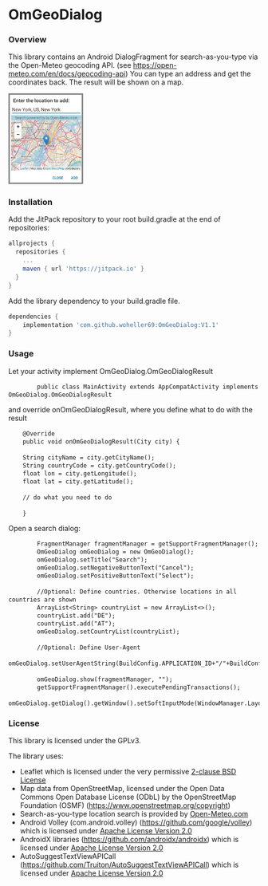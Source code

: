 # OmGeoDialog

### Overview

This library contains an Android DialogFragment for search-as-you-type via the Open-Meteo geocoding API.
(see https://open-meteo.com/en/docs/geocoding-api)
You can type an address and get the coordinates back. The result will be shown on a map.

<img src="OmGeoDialog.png" width="150"/> 


### Installation

Add the JitPack repository to your root build.gradle at the end of repositories:

```gradle
allprojects {
  repositories {
    ...
    maven { url 'https://jitpack.io' }
  }
}
```

Add the library dependency to your build.gradle file.

```gradle
dependencies {
    implementation 'com.github.woheller69:OmGeoDialog:V1.1'
}
```

### Usage

Let your activity implement OmGeoDialog.OmGeoDialogResult

```
        public class MainActivity extends AppCompatActivity implements OmGeoDialog.OmGeoDialogResult

```

and override onOmGeoDialogResult, where you define what to do with the result 

```
    @Override
    public void onOmGeoDialogResult(City city) {

    String cityName = city.getCityName();
    String countryCode = city.getCountryCode();
    float lon = city.getLongitude();
    float lat = city.getLatitude();
    
    // do what you need to do
    
    }
```

Open a search dialog:

```
        FragmentManager fragmentManager = getSupportFragmentManager();
        OmGeoDialog omGeoDialog = new OmGeoDialog();
        omGeoDialog.setTitle("Search");
        omGeoDialog.setNegativeButtonText("Cancel");
        omGeoDialog.setPositiveButtonText("Select");
        
        //Optional: Define countries. Otherwise locations in all countries are shown
        ArrayList<String> countryList = new ArrayList<>();
        countryList.add("DE");
        countryList.add("AT");
        omGeoDialog.setCountryList(countryList);
        
        //Optional: Define User-Agent
        omGeoDialog.setUserAgentString(BuildConfig.APPLICATION_ID+"/"+BuildConfig.VERSION_NAME);
        
        omGeoDialog.show(fragmentManager, "");
        getSupportFragmentManager().executePendingTransactions();
        omGeoDialog.getDialog().getWindow().setSoftInputMode(WindowManager.LayoutParams.SOFT_INPUT_STATE_ALWAYS_VISIBLE);

```

### License

This library is licensed under the GPLv3.

The library uses:
- Leaflet which is licensed under the very permissive <a href='https://github.com/Leaflet/Leaflet/blob/master/FAQ.md'>2-clause BSD License</a>
- Map data from OpenStreetMap, licensed under the Open Data Commons Open Database License (ODbL) by the OpenStreetMap Foundation (OSMF) (https://www.openstreetmap.org/copyright)
- Search-as-you-type location search is provided by [Open-Meteo.com](https://open-meteo.com/en/docs/geocoding-api)
- Android Volley (com.android.volley) (https://github.com/google/volley) which is licensed under <a href='https://github.com/google/volley/blob/master/LICENSE'>Apache License Version 2.0</a>
- AndroidX libraries (https://github.com/androidx/androidx) which is licensed under <a href='https://github.com/androidx/androidx/blob/androidx-main/LICENSE.txt'>Apache License Version 2.0</a>
- AutoSuggestTextViewAPICall (https://github.com/Truiton/AutoSuggestTextViewAPICall) which is licensed under <a href='https://github.com/Truiton/AutoSuggestTextViewAPICall/blob/master/LICENSE'>Apache License Version 2.0</a>

